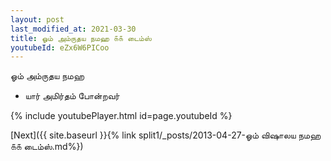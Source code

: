 ```yaml
---
layout: post
last_modified_at: 2021-03-30
title: ஓம் அம்ருதய நமஹ ௧௧ டைம்ஸ்
youtubeId: eZx6W6PICoo
---
```

 
 
 ஓம் அம்ருதய நமஹ  
 
 -  யார் அமிர்தம் போன்றவர் 
 
  
 
  
 
 
 
 
 
 


{% include youtubePlayer.html id=page.youtubeId %}
 
[Next]({{ site.baseurl }}{% link  split1/_posts/2013-04-27-ஓம் விஷாலய நமஹ ௧௧ டைம்ஸ்.md%})
 
